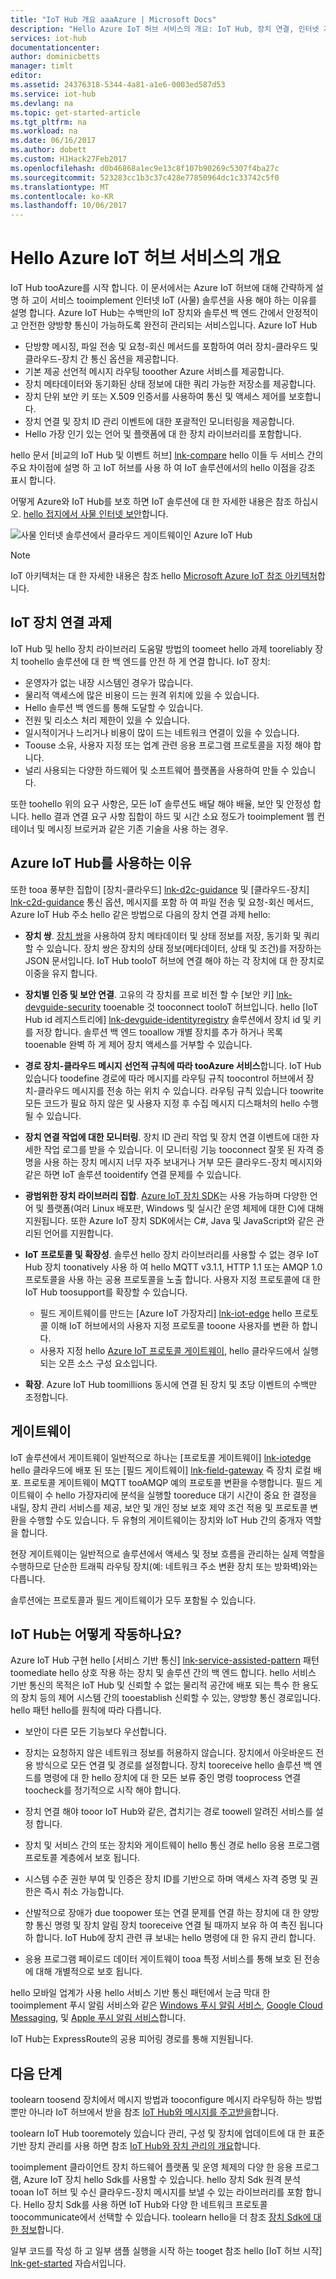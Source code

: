 ```yaml
---
title: "IoT Hub 개요 aaaAzure | Microsoft Docs"
description: "Hello Azure IoT 허브 서비스의 개요: IoT Hub, 장치 연결, 인터넷 가지 통신 패턴, 게이트웨이 및 hello 서비스 기반 통신 패턴의 란"
services: iot-hub
documentationcenter: 
author: dominicbetts
manager: timlt
editor: 
ms.assetid: 24376318-5344-4a81-a1e6-0003ed587d53
ms.service: iot-hub
ms.devlang: na
ms.topic: get-started-article
ms.tgt_pltfrm: na
ms.workload: na
ms.date: 06/16/2017
ms.author: dobett
ms.custom: H1Hack27Feb2017
ms.openlocfilehash: d0b46868a1ec9e13c8f107b90269c5307f4ba27c
ms.sourcegitcommit: 523283cc1b3c37c428e77850964dc1c33742c5f0
ms.translationtype: MT
ms.contentlocale: ko-KR
ms.lasthandoff: 10/06/2017
---
```

# <a name="overview-of-hello-azure-iot-hub-service"></a>Hello Azure IoT 허브 서비스의 개요

IoT Hub tooAzure를 시작 합니다. 이 문서에서는 Azure IoT 허브에 대해 간략하게 설명 하 고이 서비스 tooimplement 인터넷 IoT (사물) 솔루션을 사용 해야 하는 이유를 설명 합니다. Azure IoT Hub는 수백만의 IoT 장치와 솔루션 백 엔드 간에서 안정적이고 안전한 양방향 통신이 가능하도록 완전히 관리되는 서비스입니다. Azure IoT Hub

* 단방향 메시징, 파일 전송 및 요청-회신 메서드를 포함하여 여러 장치-클라우드 및 클라우드-장치 간 통신 옵션을 제공합니다.
* 기본 제공 선언적 메시지 라우팅 tooother Azure 서비스를 제공합니다.
* 장치 메타데이터와 동기화된 상태 정보에 대한 쿼리 가능한 저장소를 제공합니다.
* 장치 단위 보안 키 또는 X.509 인증서를 사용하여 통신 및 액세스 제어를 보호합니다.
* 장치 연결 및 장치 ID 관리 이벤트에 대한 포괄적인 모니터링을 제공합니다.
* Hello 가장 인기 있는 언어 및 플랫폼에 대 한 장치 라이브러리를 포함합니다.

hello 문서 [비교의 IoT Hub 및 이벤트 허브] [ lnk-compare] hello 이들 두 서비스 간의 주요 차이점에 설명 하 고 IoT 허브를 사용 하 여 IoT 솔루션에서의 hello 이점을 강조 표시 합니다.

어떻게 Azure와 IoT Hub를 보호 하면 IoT 솔루션에 대 한 자세한 내용은 참조 하십시오. [hello 접지에서 사물 인터넷 보안][lnk-security-ground-up]합니다.

![사물 인터넷 솔루션에서 클라우드 게이트웨이인 Azure IoT Hub][img-architecture]

> [!NOTE]
> IoT 아키텍처는 대 한 자세한 내용은 참조 hello [Microsoft Azure IoT 참조 아키텍처][lnk-refarch]합니다.

## <a name="iot-device-connectivity-challenges"></a>IoT 장치 연결 과제

IoT Hub 및 hello 장치 라이브러리 도움말 방법의 toomeet hello 과제 tooreliably 장치 toohello 솔루션에 대 한 백 엔드를 안전 하 게 연결 합니다. IoT 장치:

* 운영자가 없는 내장 시스템인 경우가 많습니다.
* 물리적 액세스에 많은 비용이 드는 원격 위치에 있을 수 있습니다.
* Hello 솔루션 백 엔드를 통해 도달할 수 있습니다.
* 전원 및 리소스 처리 제한이 있을 수 있습니다.
* 일시적이거나 느리거나 비용이 많이 드는 네트워크 연결이 있을 수 있습니다.
* Toouse 소유, 사용자 지정 또는 업계 관련 응용 프로그램 프로토콜을 지정 해야 합니다.
* 널리 사용되는 다양한 하드웨어 및 소프트웨어 플랫폼을 사용하여 만들 수 있습니다.

또한 toohello 위의 요구 사항은, 모든 IoT 솔루션도 배달 해야 배율, 보안 및 안정성 합니다. hello 결과 연결 요구 사항 집합이 하드 및 시간 소요 정도가 tooimplement 웹 컨테이너 및 메시징 브로커과 같은 기존 기술을 사용 하는 경우.

## <a name="why-use-azure-iot-hub"></a>Azure IoT Hub를 사용하는 이유

또한 tooa 풍부한 집합이 [장치-클라우드] [ lnk-d2c-guidance] 및 [클라우드-장치] [ lnk-c2d-guidance] 통신 옵션, 메시지를 포함 하 여 파일 전송 및 요청-회신 메서드, Azure IoT Hub 주소 hello 같은 방법으로 다음의 장치 연결 과제 hello:

* **장치 쌍**. [장치 쌍][lnk-twins]을 사용하여 장치 메타데이터 및 상태 정보를 저장, 동기화 및 쿼리할 수 있습니다. 장치 쌍은 장치의 상태 정보(메타데이터, 상태 및 조건)를 저장하는 JSON 문서입니다. IoT Hub tooIoT 허브에 연결 해야 하는 각 장치에 대 한 장치로 이중을 유지 합니다.

* **장치별 인증 및 보안 연결**. 고유의 각 장치를 프로 비전 할 수 [보안 키] [ lnk-devguide-security] tooenable 것 tooconnect tooIoT 허브입니다. hello [IoT Hub id 레지스트리에] [ lnk-devguide-identityregistry] 솔루션에서 장치 id 및 키를 저장 합니다. 솔루션 백 엔드 tooallow 개별 장치를 추가 하거나 목록 tooenable 완벽 하 게 제어 장치 액세스를 거부할 수 있습니다.

* **경로 장치-클라우드 메시지 선언적 규칙에 따라 tooAzure 서비스**합니다. IoT Hub 있습니다 toodefine 경로에 따라 메시지를 라우팅 규칙 toocontrol 허브에서 장치-클라우드 메시지를 전송 하는 위치 수 있습니다. 라우팅 규칙 있습니다 toowrite 모든 코드가 필요 하지 않은 및 사용자 지정 후 수집 메시지 디스패처의 hello 수행 될 수 있습니다.

* **장치 연결 작업에 대한 모니터링**. 장치 ID 관리 작업 및 장치 연결 이벤트에 대한 자세한 작업 로그를 받을 수 있습니다. 이 모니터링 기능 tooconnect 잘못 된 자격 증명을 사용 하는 장치 메시지 너무 자주 보내거나 거부 모든 클라우드-장치 메시지와 같은 하면 IoT 솔루션 tooidentify 연결 문제를 수 있습니다.

* **광범위한 장치 라이브러리 집합**. [Azure IoT 장치 SDK][lnk-device-sdks]는 사용 가능하며 다양한 언어 및 플랫폼(여러 Linux 배포판, Windows 및 실시간 운영 체제에 대한 C)에 대해 지원됩니다. 또한 Azure IoT 장치 SDK에서는 C#, Java 및 JavaScript와 같은 관리된 언어를 지원합니다.

* **IoT 프로토콜 및 확장성**. 솔루션 hello 장치 라이브러리를 사용할 수 없는 경우 IoT Hub 장치 toonatively 사용 하 여 hello MQTT v3.1.1, HTTP 1.1 또는 AMQP 1.0 프로토콜을 사용 하는 공용 프로토콜을 노출 합니다. 사용자 지정 프로토콜에 대 한 IoT Hub toosupport를 확장할 수 있습니다.

  * 필드 게이트웨이를 만드는 [Azure IoT 가장자리] [ lnk-iot-edge] hello 프로토콜 이해 IoT 허브에서의 사용자 지정 프로토콜 tooone 사용자를 변환 하 합니다.
  * 사용자 지정 hello [Azure IoT 프로토콜 게이트웨이][protocol-gateway], hello 클라우드에서 실행 되는 오픈 소스 구성 요소입니다.

* **확장**. Azure IoT Hub toomillions 동시에 연결 된 장치 및 초당 이벤트의 수백만 조정합니다.

## <a name="gateways"></a>게이트웨이

IoT 솔루션에서 게이트웨이 일반적으로 하나는 [프로토콜 게이트웨이] [ lnk-iotedge] hello 클라우드에 배포 된 또는 [필드 게이트웨이] [ lnk-field-gateway] 즉 장치 로컬 배포. 프로토콜 게이트웨이 MQTT tooAMQP 예의 프로토콜 변환을 수행합니다. 필드 게이트웨이 수 hello 가장자리에 분석을 실행할 tooreduce 대기 시간이 중요 한 결정을 내릴, 장치 관리 서비스를 제공, 보안 및 개인 정보 보호 제약 조건 적용 및 프로토콜 변환을 수행할 수도 있습니다. 두 유형의 게이트웨이는 장치와 loT Hub 간의 중개자 역할을 합니다.

현장 게이트웨이는 일반적으로 솔루션에서 액세스 및 정보 흐름을 관리하는 실제 역할을 수행하므로 단순한 트래픽 라우팅 장치(예: 네트워크 주소 변환 장치 또는 방화벽)와는 다릅니다.

솔루션에는 프로토콜과 필드 게이트웨이가 모두 포함될 수 있습니다.

## <a name="how-does-iot-hub-work"></a>IoT Hub는 어떻게 작동하나요?

Azure IoT Hub 구현 hello [서비스 기반 통신] [ lnk-service-assisted-pattern] 패턴 toomediate hello 상호 작용 하는 장치 및 솔루션 간의 백 엔드 합니다. hello 서비스 기반 통신의 목적은 IoT Hub 및 신뢰할 수 없는 물리적 공간에 배포 되는 특수 한 용도의 장치 등의 제어 시스템 간의 tooestablish 신뢰할 수 있는, 양방향 통신 경로입니다. hello 패턴 hello를 원칙에 따라 다릅니다.

* 보안이 다른 모든 기능보다 우선합니다.

* 장치는 요청하지 않은 네트워크 정보를 허용하지 않습니다. 장치에서 아웃바운드 전용 방식으로 모든 연결 및 경로를 설정합니다. 장치 tooreceive hello 솔루션 백 엔드를 명령에 대 한 hello 장치에 대 한 모든 보류 중인 명령 tooprocess 연결 toocheck를 정기적으로 시작 해야 합니다.

* 장치 연결 해야 tooor IoT Hub와 같은, 겹치기는 경로 toowell 알려진 서비스를 설정 합니다.

* 장치 및 서비스 간의 또는 장치와 게이트웨이 hello 통신 경로 hello 응용 프로그램 프로토콜 계층에서 보호 됩니다.

* 시스템 수준 권한 부여 및 인증은 장치 ID를 기반으로 하며 액세스 자격 증명 및 권한은 즉시 취소 가능합니다.

* 산발적으로 장애가 due toopower 또는 연결 문제를 연결 하는 장치에 대 한 양방향 통신 명령 및 장치 알림 장치 tooreceive 연결 될 때까지 보유 하 여 촉진 됩니다 하 합니다. IoT Hub에 장치 관련 큐 보내는 hello 명령에 대 한 유지 관리 합니다.

* 응용 프로그램 페이로드 데이터 게이트웨이 tooa 특정 서비스를 통해 보호 된 전송에 대해 개별적으로 보호 됩니다.

hello 모바일 업계가 사용 hello 서비스 기반 통신 패턴에서 눈금 막대 한 tooimplement 푸시 알림 서비스와 같은 [Windows 푸시 알림 서비스][lnk-wns], [Google Cloud Messaging][lnk-google-messaging], 및 [Apple 푸시 알림 서비스][lnk-apple-push]합니다.

IoT Hub는 ExpressRoute의 공용 피어링 경로를 통해 지원됩니다.

## <a name="next-steps"></a>다음 단계

toolearn toosend 장치에서 메시지 방법과 tooconfigure 메시지 라우팅하 하는 방법 뿐만 아니라 IoT 허브에서 받을 참조 [IoT Hub와 메시지를 주고받을][lnk-send-messages]합니다.

toolearn IoT Hub tooremotely 있습니다 관리, 구성 및 장치에 업데이트에 대 한 표준 기반 장치 관리를 사용 하면 참조 [IoT Hub와 장치 관리의 개요][lnk-device-management]합니다.

tooimplement 클라이언트 장치 하드웨어 플랫폼 및 운영 체제의 다양 한 응용 프로그램, Azure IoT 장치 hello Sdk를 사용할 수 있습니다. hello 장치 Sdk 원격 분석 tooan IoT 허브 및 수신 클라우드-장치 메시지를 보낼 수 있는 라이브러리를 포함 합니다. Hello 장치 Sdk를 사용 하면 IoT Hub와 다양 한 네트워크 프로토콜 toocommunicate에서 선택할 수 있습니다. toolearn hello을 더 참조 [장치 Sdk에 대 한 정보][lnk-device-sdks]합니다.

일부 코드를 작성 하 고 일부 샘플 실행을 시작 하는 tooget 참조 hello [IoT 허브 시작] [ lnk-get-started] 자습서입니다.

[img-architecture]: media/iot-hub-what-is-iot-hub/hubarchitecture.png

[lnk-get-started]: iot-hub-csharp-csharp-getstarted.md
[protocol-gateway]: https://github.com/Azure/azure-iot-protocol-gateway/blob/master/README.md
[lnk-service-assisted-pattern]: http://blogs.msdn.com/b/clemensv/archive/2014/02/10/service-assisted-communication-for-connected-devices.aspx "서비스 지원 통신, Clemens vasters의 블로그 게시물"
[lnk-compare]: iot-hub-compare-event-hubs.md
[lnk-iotedge]: iot-hub-protocol-gateway.md
[lnk-field-gateway]: iot-hub-devguide-endpoints.md#field-gateways
[lnk-devguide-identityregistry]: iot-hub-devguide-identity-registry.md
[lnk-devguide-security]: iot-hub-devguide-security.md
[lnk-wns]: https://msdn.microsoft.com/library/windows/apps/mt187203.aspx
[lnk-google-messaging]: https://developers.google.com/cloud-messaging/
[lnk-apple-push]: https://developer.apple.com/library/ios/documentation/NetworkingInternet/Conceptual/RemoteNotificationsPG/Chapters/ApplePushService.html#//apple_ref/doc/uid/TP40008194-CH100-SW9
[lnk-device-sdks]: https://github.com/Azure/azure-iot-sdks
[lnk-refarch]: http://download.microsoft.com/download/A/4/D/A4DAD253-BC21-41D3-B9D9-87D2AE6F0719/Microsoft_Azure_IoT_Reference_Architecture.pdf
[lnk-iot-edge]: https://github.com/Azure/iot-edge
[lnk-send-messages]: iot-hub-devguide-messaging.md
[lnk-device-management]: iot-hub-device-management-overview.md

[lnk-twins]: iot-hub-devguide-device-twins.md
[lnk-c2d-guidance]: iot-hub-devguide-c2d-guidance.md
[lnk-d2c-guidance]: iot-hub-devguide-d2c-guidance.md

[lnk-security-ground-up]: iot-hub-security-ground-up.md
